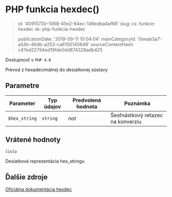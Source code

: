 PHP funkcia hexdec()
====================

> id: '40915730-1068-45e2-84ec-146edba4af66'
> slug:
> 	cs: funkce-hexdec
> 	sk: php-funkcia-hexdec
> 
> publicationDate: '2019-09-11 10:04:04'
> mainCategoryId: '0eeab3a7-a54b-46db-a253-ca6100145648'
> sourceContentHash: c47ed22794ed19fde0dd874328adb425

Dostupnosť v `PHP 4.0`

Prevod z hexadecimálnej do desiatkovej sústavy


Parametre
--------------

| Parameter | Typ údajov | Predvolená hodnota | Poznámka |
|-----|-----|-----|-----|
| `$hex_string` | `string` | *not* | Šesťnástkový reťazec na konverziu |


Vrátené hodnoty
----------------

`číslo`

Desiatková reprezentácia hex_stringu

Ďalšie zdroje
------------

[Oficiálna dokumentácia hexdec](https://www.php.net/manual/en/function.hexdec.php)

